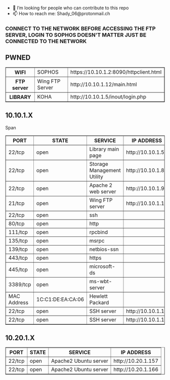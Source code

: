 <ul>
  <li>🤔 I’m looking for people who can contribute to this repo</li>
  <li>📫 How to reach me: Shady_06@protonmail.ch</li>
</ul>
  
<h3>CONNECT TO THE NETWORK BEFORE ACCESSING THE FTP SERVER, LOGIN TO SOPHOS DOESN'T MATTER JUST BE CONNECTED TO THE NETWORK</h3>
<h2>PWNED</h2>
<table border='1' text-align='left' style='border-collapse:collapse'>
  <tr>
    <th>WIFI</th>
    <td>SOPHOS</td>
    <td>https://10.10.1.2:8090/httpclient.html</td>
  </tr>
  <tr>
    <th>FTP server</th>
    <td>Wing FTP Server</td>
    <td>http://10.10.1.12/main.html</td>
  </tr>
  <tr>
    <th>LIBRARY</th>
    <td>KOHA</td>
    <td>http://10.10.1.5/inout/login.php</td>
  </tr>
</table>

<h2>10.10.1.X</h2>
<table class="t1" border='1' style='border-collapse:collapse'>
  <tr>
    <th>PORT</th>
    <th>STATE</th>
    <th>SERVICE</th>
    <th>IP ADDRESS</th>
  </tr>
  <tr>
    <td>22/tcp</td>
    <td>open</td>
    <td>Library main page</td>
    <td>http://10.10.1.5</td>
  </tr>
  <tr>
    <td>22/tcp</td>
    <td>open</td>
    <td>Storage Management Utility</td>
    <td>http://10.10.1.8</td>
  </tr>
  <tr>
    <td>22/tcp</td>
    <td>open</td>
    <td>Apache 2 web server</td>
    <td>http://10.10.1.9</td>
  </tr>
  <tr>
    <td>21/tcp</td>
    <td>open</td>
    <td>Wing FTP server</td>
    Span <td colspan:"9">http://10.10.1.12</td>
  </tr>
  <tr>
    <td>22/tcp</td>
    <td>open</td>
    <td>ssh</td>
    <td></td>
  </tr>
  <tr>
    <td>80/tcp</td>
    <td>open</td>
    <td>http</td>
    <td></td>
  </tr>
  <tr>
    <td>111/tcp</td>
    <td>open</td>
    <td>rpcbind</td>
    <td>&nbsp;</td>
  </tr>
  <tr>
    <td>135/tcp</td>
    <td>open</td>
    <td>msrpc</td>
    <td>&nbsp;</td>
  </tr>
  <tr>
    <td>139/tcp</td>
    <td>open</td>
    <td>netbios-ssn</td>
    <td>&nbsp;</td>
  </tr>
  <tr>
    <td>443/tcp</td>
    <td>open</td>
    <td>https</td>
    <td>&nbsp;</td>
  </tr>
  <tr>
    <td>445/tcp</td>
    <td>open</td>
    <td>microsoft-ds</td>
    <td>&nbsp;</td>
  </tr>
  <tr>
    <td>3389/tcp</td>
    <td>open</td>
    <td>ms-wbt-server</td>
    <td>&nbsp;</td>
  </tr>
  <tr>
    <td>MAC Address</td>
    <td>1C:C1:DE:EA:CA:06</td>
    <td>Hewlett Packard</td>
    <td>&nbsp;</td>
  </tr>  
  <tr>
    <td>22/tcp</td>
    <td>open</td>
    <td>SSH server</td>
    <td>http://10.10.1.14</td>
  </tr>
  <tr>
    <td>22/tcp</td>
    <td>open</td>
    <td>SSH server</td>
    <td>http://10.10.1.17</td>
  </tr>
</table>

<h2>10.20.1.X</h2>
<table border='1' style='border-collapse:collapse'>
  <tr>
    <th>PORT</th>
    <th>STATE</th>
    <th>SERVICE</th>
    <th>IP ADDRESS</th>
  </tr>
  <tr>
    <td>22/tcp</td>
    <td>open</td>
    <td>Apache2 Ubuntu server</td>
    <td>http://10.20.1.157</td>
  </tr>
  <tr>
    <td>22/tcp</td>
    <td>open</td>
    <td>Apache2 Ubuntu server</td>
    <td>http://10.20.1.166</td>
  </tr>
</table>
